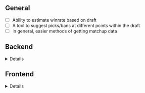 ## General
- [ ] Ability to estimate winrate based on draft
- [ ] A tool to suggest picks/bans at different points within the draft
- [ ] In general, easier methods of getting matchup data

## Backend
<details>
- [x] Setup Hero table(s)
    - [x] Include base hero winrate, and relationship table between heroes 
    - [x] Include winrates with/against all other heroes
- [ ] Restructure hero tables
    - [x] Some data from Stratz is incorrect - need to calculate percentages manually
    - [x] Store synergy/counter in the db
    - [ ] Automate polling Stratz once a week and add it to pre-existing data <!-- Should prioritize this once db is restructured—the matchups are currently somewhat unreliable due to small sample sizes -->
</details>

## Frontend
<details>
- [ ] Completely restructure store and calculations <!-- Move calculations and data restructure files; potentially switch state management to Zustand (or upgrade to RTK) -->
- [x] Searchbar to more easily find heroes (should upgrade later)
- [ ] Further webpack setup
    - [ ] Update paths with 'path' module
    - [x] Compile CSS with all necessary loaders
    - [ ] Switch to html template (html-webpack-plugin)
    - [ ] Use 'asset/module' to build images
- [x] Display all heroes
- [x] Ability to ban heroes (and remove from suggestions)
- [ ] Add "expand matchups" button to show detailed counters/synergies per suggestion <!-- This is current priority — also need to fix calculations, and possibly also rename "counter/synergy" in Redux to "radiant/dire" (or team A/B) -->
- [ ] Display empty draft grid (with order)
</details>
